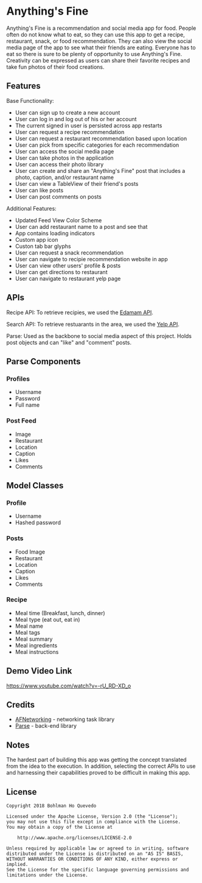 # Anything's Fine

Anything's Fine is a recommendation and social media app for food.  People often do not know what to eat, so they can use this app to get a recipe, restaurant, snack, or food recommendation.  They can also view the social media page of the app to see what their friends are eating.
Everyone has to eat so there is sure to be plenty of opportunity to use Anything's Fine.  Creativity can be expressed as users can share their favorite recipes and take fun photos of their food creations.

## Features

Base Functionality:
- User can sign up to create a new account
- User can log in and log out of his or her account
- The current signed in user is persisted across app restarts
- User can request a recipe recommendation
- User can request a restaurant recommendation based upon location
- User can pick from specific categories for each recommendation
- User can access the social media page
- User can take photos in the application
- User can access their photo library
- User can create and share an "Anything's Fine" post that includes a photo, caption, and/or restaurant name
- User can view a TableView of their friend's posts
- User can like posts
- User can post comments on posts

Additional Features:
- Updated Feed View Color Scheme
- User can add restaurant name to a post and see that
- App contains loading indicators
- Custom app icon
- Custon tab bar glyphs
- User can request a snack recommendation
- User can navigate to recipie recommendation website in app
- User can view other users' profile & posts
- User can get directions to restaurant
- User can navigate to restaurant yelp page

## APIs
Recipe API: To retrieve recipies, we used the [Edamam API](https://developer.edamam.com/).

Search API: To retrieve restuarants in the area, we used the [Yelp API](https://www.yelp.com/developers).

Parse: Used as the backbone to social media aspect of this project. Holds post objects and can "like" and "comment" posts.

## Parse Components

### Profiles

- Username
- Password
- Full name

### Post Feed
- Image
- Restaurant
- Location
- Caption
- Likes
- Comments

## Model Classes

### Profile
- Username
- Hashed password

### Posts
- Food Image
- Restaurant
- Location
- Caption
- Likes
- Comments

### Recipe
- Meal time (Breakfast, lunch, dinner)
- Meal type (eat out, eat in)
- Meal name
- Meal tags
- Meal summary
- Meal ingredients
- Meal instructions

## Demo Video Link

https://www.youtube.com/watch?v=-rU_RD-XD_o

## Credits

- [AFNetworking](https://github.com/AFNetworking/AFNetworking) - networking task library
- [Parse](https://devcenter.heroku.com/articles/deploying-a-parse-server-to-heroku) - back-end library

## Notes

The hardest part of building this app was getting the concept translated from the idea to the execution. In addition, selecting the correct APIs to use and harnessing their capabilities proved to be difficult in making this app.

## License

    Copyright 2018 Bohlman Ho Quevedo

    Licensed under the Apache License, Version 2.0 (the "License");
    you may not use this file except in compliance with the License.
    You may obtain a copy of the License at

        http://www.apache.org/licenses/LICENSE-2.0

    Unless required by applicable law or agreed to in writing, software
    distributed under the License is distributed on an "AS IS" BASIS,
    WITHOUT WARRANTIES OR CONDITIONS OF ANY KIND, either express or implied.
    See the License for the specific language governing permissions and
    limitations under the License.
